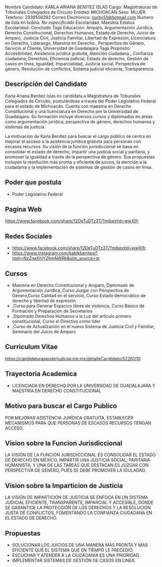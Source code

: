 Nombre Candidato: KARLA ARIANA BENITEZ ISLAS
Cargo: Magistraturas de Tribunales Colegiados de Circuito
Entidad: MICHOACAN
Sexo: MUJER
Telefono: 3339556392
Correo Electronico: nurby51@hotmail.com
Numero de lista en boleta: *No especificado*
Escolaridad: Maestría
Estatus Escolaridad: Concluido
Tags Educación: Amparo, Argumentación Jurídica, Derecho Constitucional, Derechos Humanos, Estado de Derecho, Juicio de Amparo, Justicia Civil, Justicia Familiar, Libertad de Expresión, Licenciatura en Derecho, Liderazgo, Maestría en Derecho., Perspectiva de Género, Servicio al Cliente, Universidad de Guadalajara
Tags Propósito: Accesibilidad, Asistencia jurídica gratuita, Atención ciudadana., Confianza ciudadana, Derechos, Eficiencia judicial, Estado de derecho, Gestión de casos en línea, Igualdad, Imparcialidad, Justicia social, Perspectiva de género, Resolución de conflictos, Sistema judicial eficiente, Transparencia


## Descripción del Candidato 

Karla Ariana Benítez Islas es candidata a Magistratura de Tribunales Colegiados de Circuito, postulándose a través del Poder Legislativo Federal para el estado de Michoacán. Cuenta con maestría en Derecho Constitucional y una licenciatura en Derecho por la Universidad de Guadalajara. Su formación incluye diversos cursos y diplomados en áreas como argumentación jurídica, perspectiva de género, derechos humanos y sistemas de justicia.

La motivación de Karla Benítez para buscar el cargo público se centra en mejorar el acceso a la asistencia jurídica gratuita para personas con escasos recursos. Su visión de la función jurisdiccional se basa en consolidar el estado de derecho, impartir una justicia social y paritaria, y promover la igualdad a través de la perspectiva de género. Sus propuestas incluyen la resolución más pronta y eficiente de juicios, la atención a la ciudadanía y la implementación de sistemas de gestión de casos en línea.


## Poder que postula

- Poder Legislativo Federal


## Pagina Web

https://www.facebook.com/share/12DeTuDTz3T/?mibextid=wwXIfr


## Redes Sociales

- https://www.facebook.com/share/12DeTuDTz3T/?mibextid=wwXIfr
- https://www.instagram.com/kabikbenitezi?igsh=NzZneXhjY2hmNWRk&utm_source=qr


## Cursos

- Maestría en Derecho Constitucional y Amparo, Diplomado de Argumentación Jurídica, Curso Juzgar con Perspectiva de Género,Curso Calidad en el servicio, Curso Estado democrático de derecho y libertad de expresión
- ,Curso para Generar Espacios libres de violencia, Curso Básico de Formación y Preparación de Secretarios
- ,Dipomado Derechos Humanos a la Luz del artículo primero constitucional, Curso el Directivo como líder
- ,Curso de Actualización en el nuevo Sistema de Justicia Civil y Familiar, Seminario del Juicio de Amparo


## Curriculum Vitae

https://candidaturaspoderjudicial.ine.mx/detalleCandidato/52261/10


## Trayectoria Academica

- LICENCIADA EN DERECHO POR LA UNIVERSIDAD DE GUADALAJARA Y MAESTRÍA EN DERECHO CONSTITUCIONAL


## Motivo para buscar el Cargo Publico

POR MEJORAR ASISTENCIA JURÍDICA GRATUITA, ESTABLECER MECANISMOS PARA QUE PERSONAS DE ESCASOS RECURSOS TENGAN ACCESO.


## Vision sobre la Funcion Jurisdiccional

LA VISIÓN DE LA FUNCIÓN JURISDICCIONAL ES CONSOLIDAR EL ESTADO DE DERECHO EN MÉXICO, IMPARTIR UNA JUSTICIA SOCIAL, PARITARIA HUMANISTA, Y UNA DE LAS TAREAS QUE DESTACAN ES JUZGAR CON PERSPECTIVA DE GENERO, PUES SE DEBE PROMOVER LA IGULADAD.


## Vision sobre la Imparticion de Justicia

LA VISIÓN DE IMPARTICIÓN DE JUSTICIA SE ENFOCA EN UN SISTEMA JUDICIAL EFICIENTE, TRANSPARENTE, IMPARCIAL Y ACCESIBLE, DONDE SE GARANTICE LA PROTECCIÓN DE LOS DERECHOS Y LA RESOLUCIÓN JUSTA DE CONFLICTOS, FOMENTANDO LA CONFIANZA CIUDADANA EN EL ESTADO DE DERECHO.


## Propuestas

- SOLUCIONAR LOS JUICIOS DE UNA MANERA MÁS PRONTA Y MAS EFICIENTE QUE EL SISTEMA QUE EN TIEMPO LE PRECEDIÓ.
- ESCUCHAR Y ATENDER A LA CIUDADANÍA ES UNA PRIORIDAD.
- IMPLEMENTAR SISTEMAS DE GESTIÓN DE CASOS EN LINEA.

